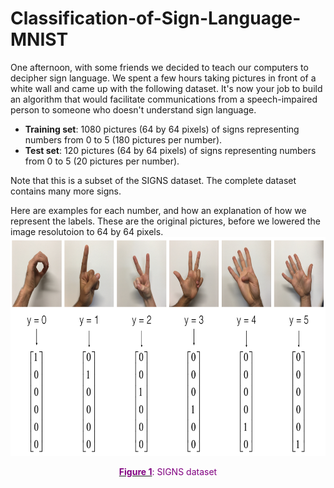 # Classification-of-Sign-Language-MNIST

One afternoon, with some friends we decided to teach our computers to decipher sign language. We spent a few hours taking pictures in front of a white wall and came up with the following dataset. It's now your job to build an algorithm that would facilitate communications from a speech-impaired person to someone who doesn't understand sign language.

- **Training set**: 1080 pictures (64 by 64 pixels) of signs representing numbers from 0 to 5 (180 pictures per number).
- **Test set**: 120 pictures (64 by 64 pixels) of signs representing numbers from 0 to 5 (20 pictures per number).

Note that this is a subset of the SIGNS dataset. The complete dataset contains many more signs.

Here are examples for each number, and how an explanation of how we represent the labels. These are the original pictures, before we lowered the image resolutoion to 64 by 64 pixels.
<img src="TensorflowTutorial/images/hands.png" style="width:800px;height:350px;"><caption><center> <u><font color='purple'> **Figure 1**</u><font color='purple'>: SIGNS dataset <br> <font color='black'> </center>



